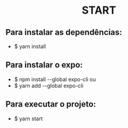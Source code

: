 <h1 align="center">
    START
</h1>

## Para instalar as dependências:

- $ yarn install

## Para instalar o expo:

- $ npm install --global expo-cli ou
- $ yarn add --global expo-cli

## Para executar o projeto:

- $ yarn start
